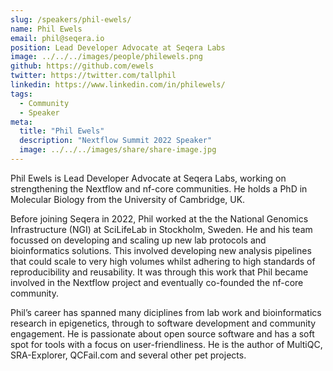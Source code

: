 ```yaml
---
slug: /speakers/phil-ewels/
name: Phil Ewels
email: phil@seqera.io
position: Lead Developer Advocate at Seqera Labs
image: ../../../images/people/philewels.png
github: https://github.com/ewels
twitter: https://twitter.com/tallphil
linkedin: https://www.linkedin.com/in/philewels/
tags:
  - Community
  - Speaker
meta:
  title: "Phil Ewels"
  description: "Nextflow Summit 2022 Speaker"
  image: ../../../images/share/share-image.jpg
---
```

Phil Ewels is Lead Developer Advocate at Seqera Labs, working on strengthening the Nextflow and nf-core communities. He holds a PhD in Molecular Biology from the University of Cambridge, UK.

Before joining Seqera in 2022, Phil worked at the the National Genomics Infrastructure (NGI) at SciLifeLab in Stockholm, Sweden. He and his team focussed on developing and scaling up new lab protocols and bioinformatics solutions. This involved developing new analysis pipelines that could scale to very high volumes whilst adhering to high standards of reproducibility and reusability. It was through this work that Phil became involved in the Nextflow project and eventually co-founded the nf-core community.

Phil’s career has spanned many diciplines from lab work and bioinformatics research in epigenetics, through to software development and community engagement. He is passionate about open source software and has a soft spot for tools with a focus on user-friendliness. He is the author of MultiQC, SRA-Explorer, QCFail.com and several other pet projects.
